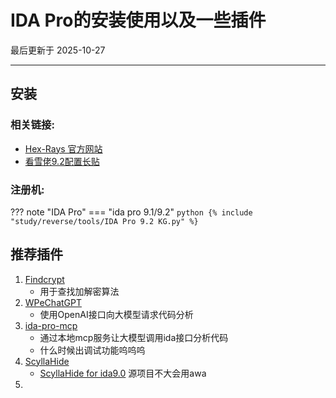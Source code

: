 # IDA Pro的安装使用以及一些插件

最后更新于 2025-10-27

---

## 安装

### 相关链接:
- [Hex-Rays 官方网站](https://www.hex-rays.com/)
- [看雪佬9.2配置长贴](https://bbs.kanxue.com/thread-285604-1.htm#msg_header_h2_6)

### 注册机:

??? note "IDA Pro"
    === "ida pro 9.1/9.2"
        ```python
        {% include "study/reverse/tools/IDA Pro 9.2 KG.py" %}
        ```

## 推荐插件
1. [Findcrypt](https://github.com/polymorf/findcrypt-yara)
    - 用于查找加解密算法
2. [WPeChatGPT](https://github.com/WPeace-HcH/WPeChatGPT)
    - 使用OpenAI接口向大模型请求代码分析
3. [ida-pro-mcp](https://github.com/mrexodia/ida-pro-mcp)
    - 通过本地mcp服务让大模型调用ida接口分析代码
    - 什么时候出调试功能呜呜呜
4. [ScyllaHide](https://bitbucket.org/NtQuery/scyllahide/src/master/)
    - [ScyllaHide for ida9.0](https://github.com/TKazer/ScyllaHide-For-IDA9.0RC/) 源项目不大会用awa
5. 